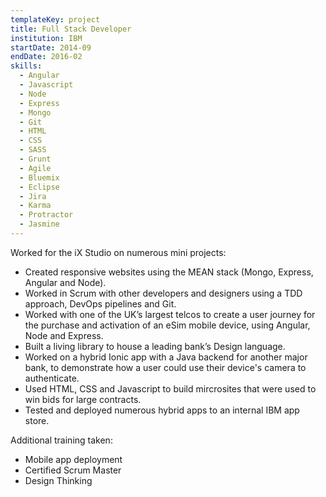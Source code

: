 ```yaml
---
templateKey: project
title: Full Stack Developer
institution: IBM
startDate: 2014-09
endDate: 2016-02
skills:
  - Angular
  - Javascript
  - Node
  - Express
  - Mongo
  - Git
  - HTML
  - CSS
  - SASS
  - Grunt
  - Agile
  - Bluemix
  - Eclipse
  - Jira
  - Karma
  - Protractor
  - Jasmine
---
```

Worked for the iX Studio on numerous mini projects:

* Created responsive websites using the MEAN stack (Mongo, Express, Angular and Node).
* Worked in Scrum with other developers and designers using a TDD approach, DevOps pipelines and Git.
* Worked with one of the UK’s largest telcos to create a user journey for the purchase and activation of an eSim mobile device, using Angular, Node and Express.
* Built a living library to house a leading bank’s Design language.
* Worked on a hybrid Ionic app with a Java backend for another major bank, to demonstrate how a user could use their device's camera to authenticate.
* Used HTML, CSS and Javascript to build mircrosites that were used to win bids for large contracts.
* Tested and deployed numerous hybrid apps to an internal IBM app store.

Additional training taken:

* Mobile app deployment
* Certified Scrum Master
* Design Thinking
